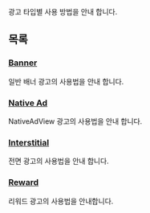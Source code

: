 
광고 타입별 사용 방법을 안내 합니다.


## 목록 <!-- {docsify-ignore} -->

### [Banner](/iOS/banner.md)  
일반 배너 광고의 사용법을 안내 합니다.


### [Native Ad](/iOS/nativeAd.md)  
NativeAdView 광고의 사용법을 안내 합니다.


### [Interstitial](/iOS/interstitailAd.md)  
전면 광고의 사용법을 안내 합니다.


### [Reward](/iOS/rewardAd.md)  
리워드 광고의 사용법을 안내합니다.